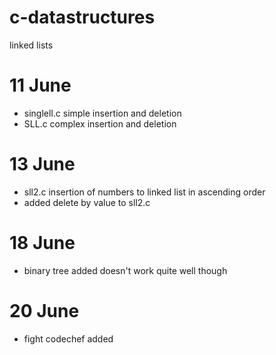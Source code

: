 # c-datastructures
linked lists

# 11 June
* singlell.c simple insertion and deletion
* SLL.c complex insertion and deletion 

# 13 June
* sll2.c insertion of numbers to linked list in ascending order
* added delete by value to sll2.c

# 18 June
* binary tree added doesn't work quite well though

# 20 June
* fight codechef added